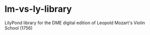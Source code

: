 # lm-vs-ly-library
LilyPond library for the DME digital edition of Leopold Mozart's Violin School (1756)
